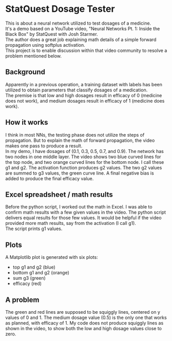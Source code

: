 # StatQuest Dosage Tester
This is about a neural network utilized to test dosages of a medicine. 
<br>It's a demo based on a YouTube video, "Neural Networks Pt. 1: Inside the Black Box" by StatQuest with Josh Starmer.
<br>The author does a great job explaining math details of a simple forward propagation using softplus activation. 
<br>This project is to enable discussion within that video community to resolve a problem mentioned below.

## Background 
Apparently in a previous operation, a training dataset with labels has been utilized to obtain parameters that classify dosages of a medication.    
The premise is that low and high dosages result in efficacy of 0 (medicine does not work), and medium dosages result in efficacy of 1 (medicine does work).

## How it works 
I think in most NNs, the testing phase does not utilize the steps of propagation. 
But to explain the math of forward propagation, the video makes one pass to produce a result.   
In my demo, I have dosages of (0.1, 0.3, 0.5, 0.7, and 0.9).
The network has two nodes in one middle layer. 
The video shows two blue curved lines for the top node, and two orange curved lines for the bottom node. 
I call these g1 and g2. The activation function produces g2 values. 
The two g2 values are summed to g3 values, the green curve line.
A final negative bias is added to produce the final efficacy value.

## Excel spreadsheet / math results
Before the python script, I worked out the math in Excel.
I was able to confirm math results with a few given values in the video.
The python script delivers equal results for those few values. 
It would be helpful if the video provided more math results, say from the activation (I call g1).   
The script prints g1 values. 

## Plots
A Matplotlib plot is generated with six plots:
<ul>
<li>top g1 and g2 (blue)</li>
<li>bottom g1 and g2 (orange)</li>
<li>sum g3 (green)</li>
<li>efficacy (red)</li>
</ul>

## A problem
The green and red lines are supposed to be squiggly lines, centered on y values of 0 and 1.
The medium dosage value (0.5) is the only one that works as planned, with efficacy of 1.
My code does not produce squiggly lines as shown in the video, to show both the low and high dosage values close to zero. 
